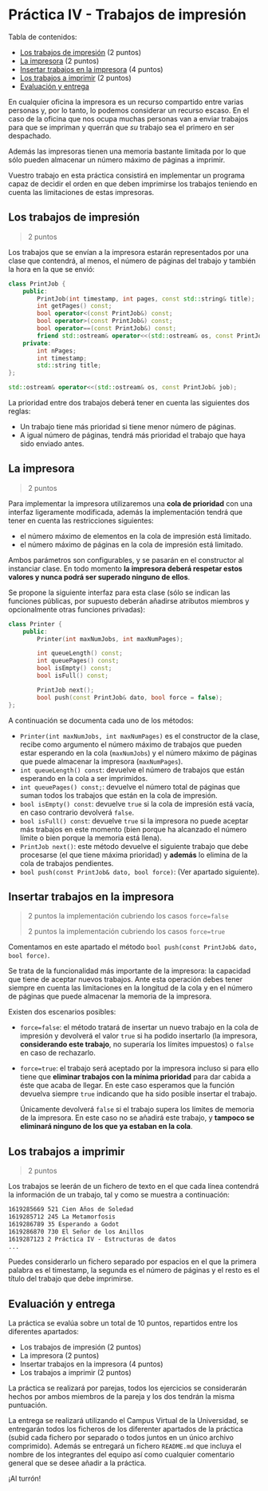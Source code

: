 Práctica IV - Trabajos de impresión
===================================

Tabla de contenidos:
 * [Los trabajos de impresión](#los-trabajos-de-impresión) (2 puntos)
 * [La impresora](#la-impresora) (2 puntos)
 * [Insertar trabajos en la impresora](#insertar-trabajos-en-la-impresora) (4 puntos)
 * [Los trabajos a imprimir](#los-trabajos-a-imprimir) (2 puntos)
 * [Evaluación y entrega](#evaluación-y-entrega)


En cualquier oficina la impresora es un recurso compartido entre varias
personas y, por lo tanto, lo podemos considerar un recurso escaso. En el
caso de la oficina que nos ocupa muchas personas van a enviar trabajos
para que se impriman y querrán que _su_ trabajo sea el primero en ser
despachado.

Además las impresoras tienen una memoria bastante limitada por lo que sólo
pueden almacenar un número máximo de páginas a imprimir. 

Vuestro trabajo en esta práctica consistirá en implementar un programa
capaz de decidir el orden en que deben imprimirse los trabajos teniendo en
cuenta las limitaciones de estas impresoras.


Los trabajos de impresión
-------------------------

> 2 puntos

Los trabajos que se envían a la impresora estarán representados por una
clase que contendrá, al menos, el número de páginas del trabajo y también
la hora en la que se envió:

```cpp
class PrintJob {
    public:
        PrintJob(int timestamp, int pages, const std::string& title);
        int getPages() const;
        bool operator<(const PrintJob&) const;
        bool operator>(const PrintJob&) const;
        bool operator==(const PrintJob&) const;
        friend std::ostream& operator<<(std::ostream& os, const PrintJob& job);
    private:
        int nPages;
        int timestamp;
        std::string title;
};

std::ostream& operator<<(std::ostream& os, const PrintJob& job);
```

La prioridad entre dos trabajos deberá tener en cuenta las siguientes dos
reglas:

 * Un trabajo tiene más prioridad si tiene menor número de páginas.
 * A igual número de páginas, tendrá más prioridad el trabajo que haya sido
   enviado antes.


La impresora
------------

> 2 puntos

Para implementar la impresora utilizaremos una **cola de prioridad** con
una interfaz ligeramente modificada, además la implementación tendrá que
tener en cuenta las restricciones siguientes:

* el número máximo de elementos en la cola de impresión está limitado.
* el número máximo de páginas en la cola de impresión está limitado.

Ambos parámetros son configurables, y se pasarán en el constructor al instanciar
clase. En todo momento **la impresora deberá respetar estos valores y
nunca podrá ser superado ninguno de ellos**.

Se propone la siguiente interfaz para esta clase (sólo se indican las funciones
públicas, por supuesto deberán añadirse atributos miembros y opcionalmente otras
funciones privadas):

```cpp
class Printer {
    public:
        Printer(int maxNumJobs, int maxNumPages);

        int queueLength() const;
        int queuePages() const;
        bool isEmpty() const;
        bool isFull() const;

        PrintJob next();
        bool push(const PrintJob& dato, bool force = false);
};
```

A continuación se documenta cada uno de los métodos:

* `Printer(int maxNumJobs, int maxNumPages)` es el constructor de la
  clase, recibe como argumento el número máximo de trabajos que pueden 
  estar esperando en la cola (`maxNumJobs`) y el número máximo de páginas
  que puede almacenar la impresora (`maxNumPages`).
* `int queueLength() const`: devuelve el número de trabajos que están 
  esperando en la cola a ser imprimidos.
* `int queuePages() const;`: devuelve el número total de páginas que suman
  todos los trabajos que están en la cola de impresión.
* `bool isEmpty() const`: devuelve `true` si la cola de impresión está
  vacía, en caso contrario devolverá `false`.
* `bool isFull() const`: devuelve `true` si la impresora no puede aceptar
  más trabajos en este momento (bien porque ha alcanzado el número límite
  o bien porque la memoria está llena).
* `PrintJob next()`: este método devuelve el siguiente trabajo que
  debe procesarse (el que tiene máxima prioridad) y **además** lo elimina
  de la cola de trabajos pendientes.
* `bool push(const PrintJob& dato, bool force)`: (Ver apartado siguiente).


Insertar trabajos en la impresora
---------------------------------

> 2 puntos la implementación cubriendo los casos `force=false`
>
> 2 puntos la implementación cubriendo los casos `force=true`

Comentamos en este apartado el método `bool push(const PrintJob& dato, bool force)`.

Se trata de la funcionalidad más importante de la impresora: la capacidad
que tiene de aceptar nuevos trabajos. Ante esta operación debes tener siempre
en cuenta las limitaciones en la longitud de la cola y en el número de páginas
que puede almacenar la memoria de la impresora.

Existen dos escenarios posibles:

+ `force=false`: el método tratará de insertar un nuevo trabajo en la cola 
  de impresión y devolverá el valor `true` si ha podido insertarlo (la 
  impresora, **considerando este trabajo**, no superaría los límites impuestos) 
  o `false` en caso de rechazarlo.
+ `force=true`: el trabajo será aceptado por la impresora incluso si para
  ello tiene que **eliminar trabajos con la mínima prioridad** para
  dar cabida a éste que acaba de llegar. En este caso esperamos que la
  función devuelva siempre `true` indicando que ha sido posible insertar
  el trabajo.
  
  Únicamente devolverá `false` si el trabajo supera los límites de memoria
  de la impresora. En este caso no se añadirá este trabajo, y **tampoco
  se eliminará ninguno de los que ya estaban en la cola**.


Los trabajos a imprimir
-----------------------

> 2 puntos

Los trabajos se leerán de un fichero de texto en el que cada línea contendrá
la información de un trabajo, tal y como se muestra a continuación:

```txt
1619285669 521 Cien Años de Soledad
1619285712 245 La Metamorfosis
1619286789 35 Esperando a Godot
1619286870 730 El Señor de los Anillos
1619287123 2 Práctica IV - Estructuras de datos
...
```

Puedes considerarlo un fichero separado por espacios en el que la primera
palabra es el timestamp, la segunda es el número de páginas y el resto es
el título del trabajo que debe imprimirse.


Evaluación y entrega
--------------------

La práctica se evalúa sobre un total de 10 puntos, repartidos entre los diferentes apartados:

 * Los trabajos de impresión (2 puntos)
 * La impresora (2 puntos)
 * Insertar trabajos en la impresora (4 puntos)
 * Los trabajos a imprimir (2 puntos)

La práctica se realizará por parejas, todos los ejercicios se considerarán hechos por 
ambos miembros de la pareja y los dos tendrán la misma puntuación.

La entrega se realizará utilizando el Campus Virtual de la Universidad, se entregarán todos
los ficheros de los diferenter apartados de la práctica (subid cada fichero por
separado o todos juntos en un único archivo comprimido). Además se entregará un fichero
`README.md` que incluya el nombre de los integrantes del equipo así como cualquier 
comentario general que se desee añadir a la práctica.

¡Al turrón!
